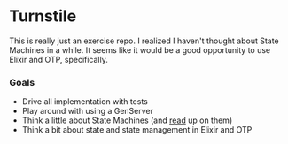 # Turnstile

This is really just an exercise repo.
I realized I haven't thought about State Machines in a while. 
It seems like it would be a good opportunity to use Elixir and OTP, specifically. 

### Goals

* Drive all implementation with tests
* Play around with using a GenServer
* Think a little about State Machines (and [read](https://en.wikipedia.org/wiki/Finite-state_machine) up on them)
* Think a bit about state and state management in Elixir and OTP
